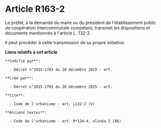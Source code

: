 # Article R163-2

Le préfet, à la demande du maire ou du président de l'établissement public de coopération intercommunale compétent, transmet
les dispositions et documents mentionnés à l'article L. 132-2. 

Il peut procéder à cette transmission de sa propre initiative.

**Liens relatifs à cet article**

	**Codifié par**:

	  - Décret n°2015-1783 du 28 décembre 2015 - art.

	**Créé par**:

	  - Décret n°2015-1783 du 28 décembre 2015 - art.

	**Cite**:

	  - Code de l'urbanisme - art. L132-2 (V)

	**Anciens textes**:

	  - Code de l'urbanisme - art. R*124-4, alinéa 2 (Ab)
